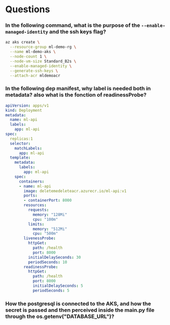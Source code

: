 # Questions
### In the following command, what is the purpose of the `--enable-managed-identity`  and the ssh keys flag?
```bash
az aks create \
  --resource-group ml-demo-rg \
  --name ml-demo-aks \
  --node-count 1 \
  --node-vm-size Standard_B2s \
  --enable-managed-identity \
  --generate-ssh-keys \
  --attach-acr mldemoacr
```


### In the following dep manifest, why label is needed both in metadata? also what is the fonction of readinessProbe?
```yaml
apiVersion: apps/v1
kind: Deployment
metadata:
  name: ml-api
  labels:
    app: ml-api
spec:
  replicas:1
  selector:
    matchLabels:
      app: ml-api
  template:
    metadata:
      labels:
        app: ml-api
    spec:
      containers:
      - name: ml-api
        image: deletemedeleteacr.azurecr.io/ml-api:v1
        ports:
        - containerPort: 8000
        resources:
          requests:
            memory: "128Mi"
            cpu: "100m"
          limits:
            memory: "512Mi"
            cpu: "500m"
        livenessProbe:
          httpGet:
            path: /health
            port: 8000
          initialDelaySeconds: 30
          periodSeconds: 10
        readinessProbe:
          httpGet:
            path: /health
            port: 8000
            initialDelaySeconds: 5
            periodSeconds: 5
```
### How the postgresql is connected to the AKS, and how the secret is passed and then perceived inside the main.py file through the os.getenv("DATABASE_URL")?